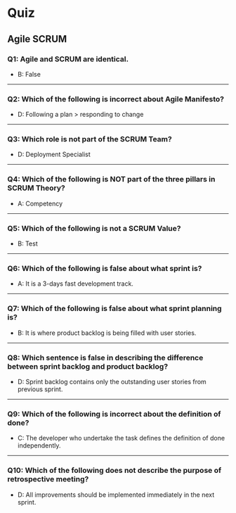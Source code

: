 # Quiz
## Agile SCRUM

### Q1: Agile and SCRUM are identical.

- B: False
---

### Q2: Which of the following is incorrect about Agile Manifesto?

- D: Following a plan > responding to change
---

### Q3: Which role is not part of the SCRUM Team?

- D: Deployment Specialist
---

### Q4: Which of the following is NOT part of the three pillars in SCRUM Theory?

- A: Competency
---
### Q5: Which of the following is not a SCRUM Value?

- B: Test
---
### Q6: Which of the following is false about what sprint is?
- A: It is a 3-days fast development track.
---
### Q7: Which of the following is false about what sprint planning is?

- B: It is where product backlog is being filled with user stories.
---
### Q8: Which sentence is false in describing the difference between sprint backlog and product backlog?

- D: Sprint backlog contains only the outstanding user stories from previous sprint.
---
### Q9: Which of the following is incorrect about the definition of done?

- C: The developer who undertake the task defines the definition of done independently.
---
### Q10: Which of the following does not describe the purpose of retrospective meeting?

- D: All improvements should be implemented immediately in the next sprint.
